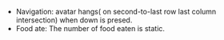 - Navigation: avatar hangs( on second-to-last row last column intersection) when down is presed.
- Food ate: The number of food eaten is static.